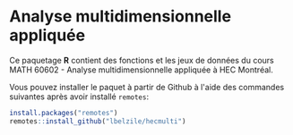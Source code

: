 # Analyse multidimensionnelle appliquée

Ce paquetage **R** contient des fonctions et les jeux de données du cours MATH 60602 - Analyse multidimensionnelle appliquée à HEC Montréal.

Vous pouvez installer le paquet à partir de Github à l'aide des commandes suivantes après avoir installé `remotes`:
```R
install.packages("remotes")
remotes::install_github("lbelzile/hecmulti")
```
